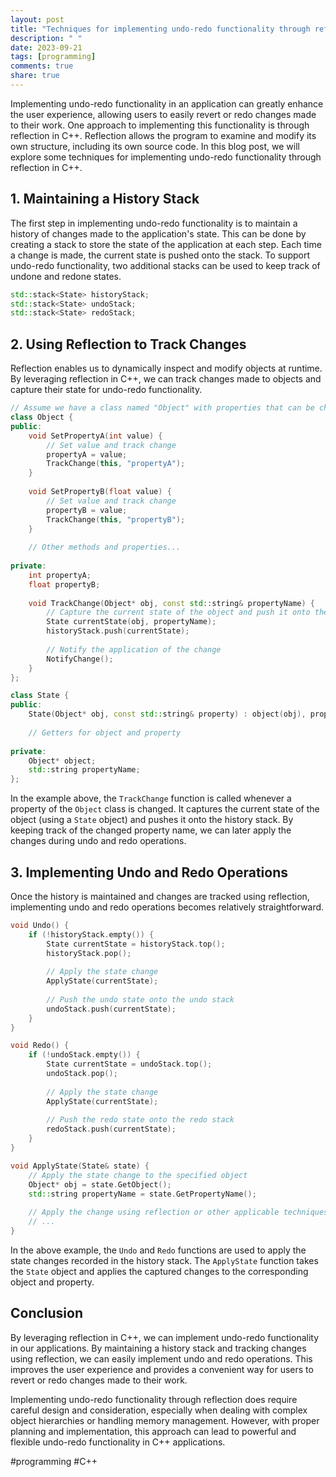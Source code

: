 ```yaml
---
layout: post
title: "Techniques for implementing undo-redo functionality through reflection in C++."
description: " "
date: 2023-09-21
tags: [programming]
comments: true
share: true
---
```


Implementing undo-redo functionality in an application can greatly enhance the user experience, allowing users to easily revert or redo changes made to their work. One approach to implementing this functionality is through reflection in C++. Reflection allows the program to examine and modify its own structure, including its own source code. In this blog post, we will explore some techniques for implementing undo-redo functionality through reflection in C++.

## 1. Maintaining a History Stack

The first step in implementing undo-redo functionality is to maintain a history of changes made to the application's state. This can be done by creating a stack to store the state of the application at each step. Each time a change is made, the current state is pushed onto the stack. To support undo-redo functionality, two additional stacks can be used to keep track of undone and redone states.

```cpp
std::stack<State> historyStack;
std::stack<State> undoStack;
std::stack<State> redoStack;
```
## 2. Using Reflection to Track Changes

Reflection enables us to dynamically inspect and modify objects at runtime. By leveraging reflection in C++, we can track changes made to objects and capture their state for undo-redo functionality.

```cpp
// Assume we have a class named "Object" with properties that can be changed.
class Object {
public:
    void SetPropertyA(int value) {
        // Set value and track change
        propertyA = value;
        TrackChange(this, "propertyA");
    }
    
    void SetPropertyB(float value) {
        // Set value and track change
        propertyB = value;
        TrackChange(this, "propertyB");
    }
    
    // Other methods and properties...
    
private:
    int propertyA;
    float propertyB;
    
    void TrackChange(Object* obj, const std::string& propertyName) {
        // Capture the current state of the object and push it onto the history stack
        State currentState(obj, propertyName);
        historyStack.push(currentState);
        
        // Notify the application of the change
        NotifyChange();
    }
};

class State {
public:
    State(Object* obj, const std::string& property) : object(obj), propertyName(property) {}
    
    // Getters for object and property
    
private:
    Object* object;
    std::string propertyName;
};
```

In the example above, the `TrackChange` function is called whenever a property of the `Object` class is changed. It captures the current state of the object (using a `State` object) and pushes it onto the history stack. By keeping track of the changed property name, we can later apply the changes during undo and redo operations.

## 3. Implementing Undo and Redo Operations

Once the history is maintained and changes are tracked using reflection, implementing undo and redo operations becomes relatively straightforward.

```cpp
void Undo() {
    if (!historyStack.empty()) {
        State currentState = historyStack.top();
        historyStack.pop();
        
        // Apply the state change
        ApplyState(currentState);
        
        // Push the undo state onto the undo stack
        undoStack.push(currentState);
    }
}

void Redo() {
    if (!undoStack.empty()) {
        State currentState = undoStack.top();
        undoStack.pop();
        
        // Apply the state change
        ApplyState(currentState);
        
        // Push the redo state onto the redo stack
        redoStack.push(currentState);
    }
}

void ApplyState(State& state) {
    // Apply the state change to the specified object
    Object* obj = state.GetObject();
    std::string propertyName = state.GetPropertyName();
    
    // Apply the change using reflection or other applicable techniques
    // ...
}
```

In the above example, the `Undo` and `Redo` functions are used to apply the state changes recorded in the history stack. The `ApplyState` function takes the `State` object and applies the captured changes to the corresponding object and property.

## Conclusion

By leveraging reflection in C++, we can implement undo-redo functionality in our applications. By maintaining a history stack and tracking changes using reflection, we can easily implement undo and redo operations. This improves the user experience and provides a convenient way for users to revert or redo changes made to their work.

Implementing undo-redo functionality through reflection does require careful design and consideration, especially when dealing with complex object hierarchies or handling memory management. However, with proper planning and implementation, this approach can lead to powerful and flexible undo-redo functionality in C++ applications.

#programming #C++